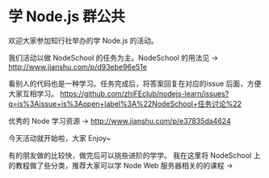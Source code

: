 # 学 Node.js 群公共
欢迎大家参加知行社举办的学 Node.js 的活动。

我们活动以做 NodeSchool 的任务为主。NodeSchool 的用法见 -> http://www.jianshu.com/p/d93ebe96e51e

看别人的代码也是一种学习。任务完成后，将答案回复在对应的issue 后面，方便大家互相学习。 https://github.com/zhiFEclub/nodejs-learn/issues?q=is%3Aissue+is%3Aopen+label%3A%22NodeSchool+任务讨论%22

优秀的 Node 学习资源 -> http://www.jianshu.com/p/e37835da4624

今天活动就开始啦，大家 Enjoy~

有的朋友做的比较快，做完后可以挑些进阶的学学。
我在这里将 NodeSchool 上的教程做了些分类，推荐大家可以学 Node Web 服务器相关的的课程 -> 